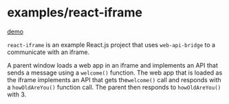 # examples/react-iframe

[demo](https://precor.github.io/web-api-bridge/examples/react-iframe/DEMO.html)

`react-iframe` is an example React.js project that uses `web-api-bridge` to a communicate with an iframe.

A parent window loads a web app in an iframe and implements an API that sends a message using a `welcome()` function. The web app that is loaded as the iframe implements an API that gets the`welcome()` call and responds with a `howOldAreYou()` function call. The parent then responds to `howOldAreYou()` with 3.
